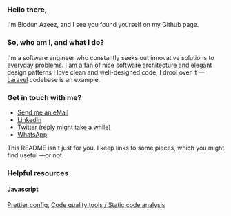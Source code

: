 ### Hello there,
I'm Biodun Azeez, and I see you found yourself on my Github page.

### So, who am I, and what I do?
I'm a software engineer who constantly seeks out innovative solutions to everyday problems.
I am a fan of nice software architecture and elegant design patterns
I love clean and well-designed code; I drool over it  —[Laravel](https://github.com/laravel/laravel) codebase is an example.

### Get in touch with me?
- [Send me an eMail](mailto://azeezbiodun14@yahoo.com)
- [LinkedIn](https://linkedin.com/in/ionware)
- [Twitter (reply might take a while)](https://twitter.com/herdiozy)
- [WhatsApp](https://wa.me/2348169030947)

This README isn't just for you. I keep links to some pieces, which you might find useful  —or not.

### Helpful resources
#### Javascript
[Prettier config](Javascript/.prettierrc), [Code quality tools / Static code analysis](Javascript/static-checker.md)